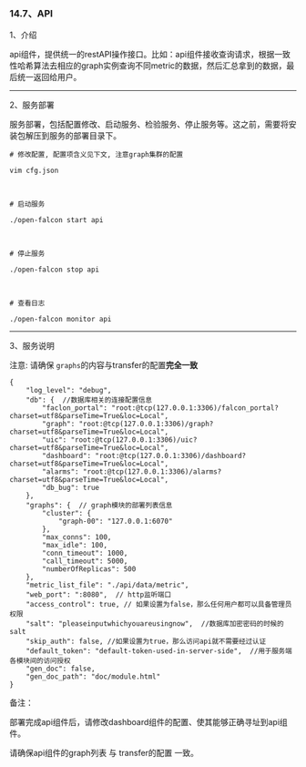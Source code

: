### 14.7、API

1、介绍

api组件，提供统一的restAPI操作接口。比如：api组件接收查询请求，根据一致性哈希算法去相应的graph实例查询不同metric的数据，然后汇总拿到的数据，最后统一返回给用户。

***

2、服务部署

服务部署，包括配置修改、启动服务、检验服务、停止服务等。这之前，需要将安装包解压到服务的部署目录下。

```
# 修改配置, 配置项含义见下文, 注意graph集群的配置

vim cfg.json

 

# 启动服务

./open-falcon start api

 

# 停止服务

./open-falcon stop api

 

# 查看日志

./open-falcon monitor api
```





***

3、服务说明

注意: 请确保 `graphs`的内容与transfer的配置**完全一致**

```
{
    "log_level": "debug",
    "db": {  //数据库相关的连接配置信息
        "faclon_portal": "root:@tcp(127.0.0.1:3306)/falcon_portal?charset=utf8&parseTime=True&loc=Local",
        "graph": "root:@tcp(127.0.0.1:3306)/graph?charset=utf8&parseTime=True&loc=Local",
        "uic": "root:@tcp(127.0.0.1:3306)/uic?charset=utf8&parseTime=True&loc=Local",
        "dashboard": "root:@tcp(127.0.0.1:3306)/dashboard?charset=utf8&parseTime=True&loc=Local",
        "alarms": "root:@tcp(127.0.0.1:3306)/alarms?charset=utf8&parseTime=True&loc=Local",
        "db_bug": true
    },
    "graphs": {  // graph模块的部署列表信息
        "cluster": {
            "graph-00": "127.0.0.1:6070"
        },
        "max_conns": 100,
        "max_idle": 100,
        "conn_timeout": 1000,
        "call_timeout": 5000,
        "numberOfReplicas": 500
    },
    "metric_list_file": "./api/data/metric",
    "web_port": ":8080",  // http监听端口
    "access_control": true, // 如果设置为false，那么任何用户都可以具备管理员权限
    "salt": "pleaseinputwhichyouareusingnow",  //数据库加密密码的时候的salt
    "skip_auth": false, //如果设置为true，那么访问api就不需要经过认证
    "default_token": "default-token-used-in-server-side",  //用于服务端各模块间的访问授权
    "gen_doc": false,
    "gen_doc_path": "doc/module.html"
}
```

备注：

部署完成api组件后，请修改dashboard组件的配置、使其能够正确寻址到api组件。

请确保api组件的graph列表 与 transfer的配置 一致。